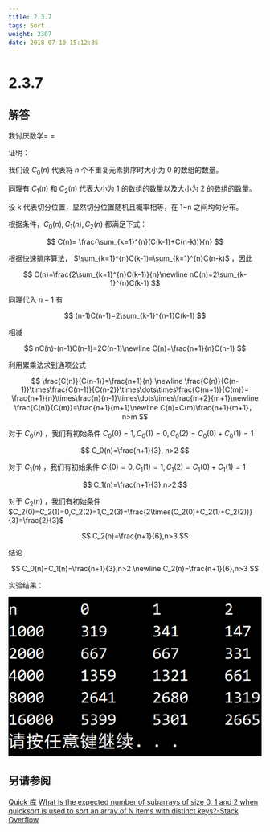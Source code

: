 ```yaml
---
title: 2.3.7
tags: Sort
weight: 2307
date: 2018-07-10 15:12:35
---
```


# 2.3.7

## 解答

我讨厌数学= =

证明：

我们设 $C_0(n)$ 代表将 $n$ 个不重复元素排序时大小为 0 的数组的数量。

同理有 $C_1(n)$ 和 $C_2(n)$ 代表大小为 1 的数组的数量以及大小为 2 的数组的数量。

设 k 代表切分位置，显然切分位置随机且概率相等，在 1~n 之间均匀分布。

根据条件，$C_0(n), C_1(n),C_2(n)$ 都满足下式：

$$
C(n)= \frac{\sum_{k=1}^{n}(C(k-1)+C(n-k))}{n}
$$

根据快速排序算法， $\sum_{k=1}^{n}C(k-1)=\sum_{k=1}^{n}C(n-k)$ ，因此

$$
C(n)=\frac{2\sum_{k=1}^{n}C(k-1)}{n}\newline 
nC(n)=2\sum_{k-1}^{n}C(k-1)
$$

同理代入 $n-1$ 有

$$
(n-1)C(n-1)=2\sum_{k-1}^{n-1}C(k-1)
$$

相减

$$
nC(n)-(n-1)C(n-1)=2C(n-1)\newline 
C(n)=\frac{n+1}{n}C(n-1)
$$

利用累乘法求到通项公式

$$
\frac{C(n)}{C(n-1)}=\frac{n+1}{n} \newline 
\frac{C(n)}{C(n-1)}\times\frac{C(n-1)}{C(n-2)}\times\dots\times\frac{C(m+1)}{C(m)}=
\frac{n+1}{n}\times\frac{n}{n-1}\times\dots\times\frac{m+2}{m+1}\newline 
\frac{C(n)}{C(m)}=\frac{n+1}{m+1}\newline 
C(n)=C(m)\frac{n+1}{m+1}，n>m
$$

对于 $C_0(n)$ ，我们有初始条件 $C_0(0)=1, C_0(1)=0,C_0(2)=C_0(0)+C_0(1)=1$

$$
C_0(n)=\frac{n+1}{3}, n>2
$$

对于 $C_1(n)$ ，我们有初始条件 $C_1(0)=0,C_1(1)=1,C_1(2)=C_1(0)+C_1(1)=1$

$$
C_1(n)=\frac{n+1}{3},n>2
$$

对于 $C_2(n)$ ，我们有初始条件 $C_2(0)=C_2(1)=0,C_2(2)=1,C_2(3)=\frac{2\times(C_2(0)+C_2(1)+C_2(2))}{3}=\frac{2}{3}$

$$
C_2(n)=\frac{n+1}{6},n>3
$$

结论

$$
C_0(n)=C_1(n)=\frac{n+1}{3},n>2 \newline 
C_2(n)=\frac{n+1}{6},n>3
$$

实验结果：

![](/resources/2-3-7/1.png)


## 另请参阅

[Quick 库](https://github.com/ikesnowy/Algorithms-4th-Edition-in-Csharp/tree/master/2%20Sorting/2.3/Quick)
[What is the expected number of subarrays of size 0, 1 and 2 when quicksort is used to sort an array of N items with distinct keys?-Stack Overflow](https://stackoverflow.com/questions/30283079/what-is-the-expected-number-of-subarrays-of-size-0-1-and-2-when-quicksort-is-us)
